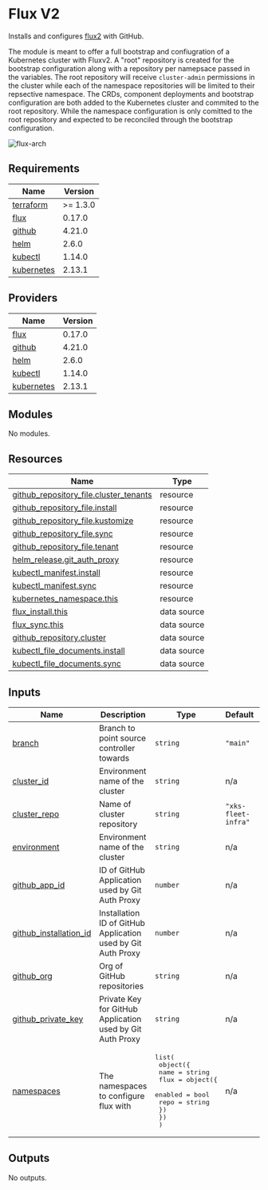 # Flux V2

Installs and configures [flux2](https://github.com/fluxcd/flux2) with GitHub.

The module is meant to offer a full bootstrap and confiugration of a Kubernetes cluster
with Fluxv2. A "root" repository is created for the bootstrap configuration along with a
repository per namepsace passed in the variables. The root repository will receive `cluster-admin`
permissions in the cluster while each of the namespace repositories will be limited to their
repsective namespace. The CRDs, component deployments and bootstrap configuration are both
added to the Kubernetes cluster and commited to the root repository. While the namespace
configuration is only comitted to the root repository and expected to be reconciled through
the bootstrap configuration.

![flux-arch](../../../assets/fluxcd-v2.jpg)

## Requirements

| Name | Version |
|------|---------|
| <a name="requirement_terraform"></a> [terraform](#requirement\_terraform) | >= 1.3.0 |
| <a name="requirement_flux"></a> [flux](#requirement\_flux) | 0.17.0 |
| <a name="requirement_github"></a> [github](#requirement\_github) | 4.21.0 |
| <a name="requirement_helm"></a> [helm](#requirement\_helm) | 2.6.0 |
| <a name="requirement_kubectl"></a> [kubectl](#requirement\_kubectl) | 1.14.0 |
| <a name="requirement_kubernetes"></a> [kubernetes](#requirement\_kubernetes) | 2.13.1 |

## Providers

| Name | Version |
|------|---------|
| <a name="provider_flux"></a> [flux](#provider\_flux) | 0.17.0 |
| <a name="provider_github"></a> [github](#provider\_github) | 4.21.0 |
| <a name="provider_helm"></a> [helm](#provider\_helm) | 2.6.0 |
| <a name="provider_kubectl"></a> [kubectl](#provider\_kubectl) | 1.14.0 |
| <a name="provider_kubernetes"></a> [kubernetes](#provider\_kubernetes) | 2.13.1 |

## Modules

No modules.

## Resources

| Name | Type |
|------|------|
| [github_repository_file.cluster_tenants](https://registry.terraform.io/providers/integrations/github/4.21.0/docs/resources/repository_file) | resource |
| [github_repository_file.install](https://registry.terraform.io/providers/integrations/github/4.21.0/docs/resources/repository_file) | resource |
| [github_repository_file.kustomize](https://registry.terraform.io/providers/integrations/github/4.21.0/docs/resources/repository_file) | resource |
| [github_repository_file.sync](https://registry.terraform.io/providers/integrations/github/4.21.0/docs/resources/repository_file) | resource |
| [github_repository_file.tenant](https://registry.terraform.io/providers/integrations/github/4.21.0/docs/resources/repository_file) | resource |
| [helm_release.git_auth_proxy](https://registry.terraform.io/providers/hashicorp/helm/2.6.0/docs/resources/release) | resource |
| [kubectl_manifest.install](https://registry.terraform.io/providers/gavinbunney/kubectl/1.14.0/docs/resources/manifest) | resource |
| [kubectl_manifest.sync](https://registry.terraform.io/providers/gavinbunney/kubectl/1.14.0/docs/resources/manifest) | resource |
| [kubernetes_namespace.this](https://registry.terraform.io/providers/hashicorp/kubernetes/2.13.1/docs/resources/namespace) | resource |
| [flux_install.this](https://registry.terraform.io/providers/fluxcd/flux/0.17.0/docs/data-sources/install) | data source |
| [flux_sync.this](https://registry.terraform.io/providers/fluxcd/flux/0.17.0/docs/data-sources/sync) | data source |
| [github_repository.cluster](https://registry.terraform.io/providers/integrations/github/4.21.0/docs/data-sources/repository) | data source |
| [kubectl_file_documents.install](https://registry.terraform.io/providers/gavinbunney/kubectl/1.14.0/docs/data-sources/file_documents) | data source |
| [kubectl_file_documents.sync](https://registry.terraform.io/providers/gavinbunney/kubectl/1.14.0/docs/data-sources/file_documents) | data source |

## Inputs

| Name | Description | Type | Default | Required |
|------|-------------|------|---------|:--------:|
| <a name="input_branch"></a> [branch](#input\_branch) | Branch to point source controller towards | `string` | `"main"` | no |
| <a name="input_cluster_id"></a> [cluster\_id](#input\_cluster\_id) | Environment name of the cluster | `string` | n/a | yes |
| <a name="input_cluster_repo"></a> [cluster\_repo](#input\_cluster\_repo) | Name of cluster repository | `string` | `"xks-fleet-infra"` | no |
| <a name="input_environment"></a> [environment](#input\_environment) | Environment name of the cluster | `string` | n/a | yes |
| <a name="input_github_app_id"></a> [github\_app\_id](#input\_github\_app\_id) | ID of GitHub Application used by Git Auth Proxy | `number` | n/a | yes |
| <a name="input_github_installation_id"></a> [github\_installation\_id](#input\_github\_installation\_id) | Installation ID of GitHub Application used by Git Auth Proxy | `number` | n/a | yes |
| <a name="input_github_org"></a> [github\_org](#input\_github\_org) | Org of GitHub repositories | `string` | n/a | yes |
| <a name="input_github_private_key"></a> [github\_private\_key](#input\_github\_private\_key) | Private Key for GitHub Application used by Git Auth Proxy | `string` | n/a | yes |
| <a name="input_namespaces"></a> [namespaces](#input\_namespaces) | The namespaces to configure flux with | <pre>list(<br>    object({<br>      name = string<br>      flux = object({<br>        enabled = bool<br>        repo    = string<br>      })<br>    })<br>  )</pre> | n/a | yes |

## Outputs

No outputs.
